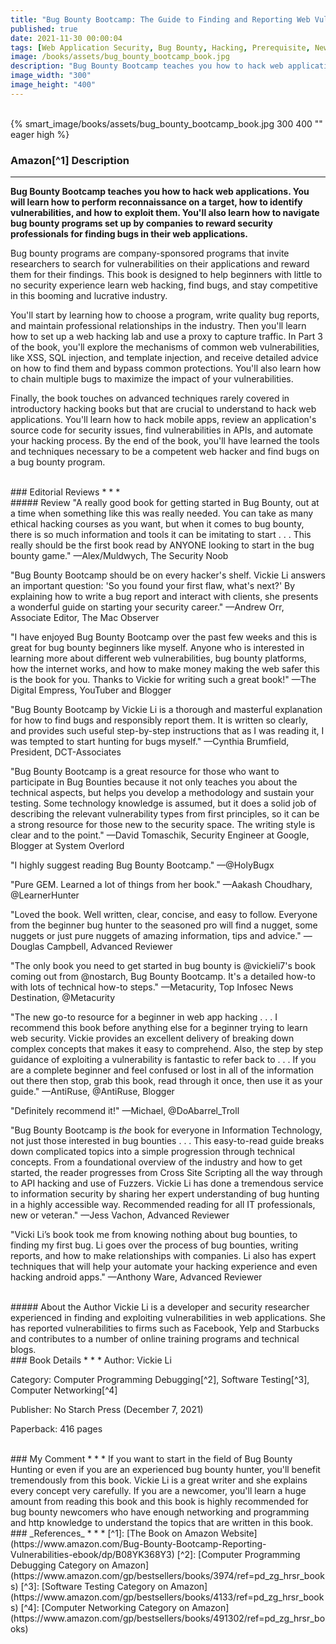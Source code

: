 ```yaml
---
title: "Bug Bounty Bootcamp: The Guide to Finding and Reporting Web Vulnerabilities"
published: true
date: 2021-11-30 00:00:04
tags: [Web Application Security, Bug Bounty, Hacking, Prerequisite, Newcomers, Top Book, Top Hacking Book, HTTP, HTTP Headers, Security Headers]
image: /books/assets/bug_bounty_bootcamp_book.jpg
description: "Bug Bounty Bootcamp teaches you how to hack web applications. You will learn how to perform reconnaissance on a target, how to identify vulnerabilities, and how to exploit them. You'll also learn how to navigate bug bounty programs set up by companies to reward security professionals for finding bugs in their web applications."
image_width: "300"
image_height: "400"
---
```


<br>
{% smart_image/books/assets/bug_bounty_bootcamp_book.jpg 300 400 "" eager high %}
<br>

### Amazon[^1] Description
* * *
**Bug Bounty Bootcamp teaches you how to hack web applications. You will learn how to perform reconnaissance on a target, how to identify vulnerabilities, and how to exploit them. You'll also learn how to navigate bug bounty programs set up by companies to reward security professionals for finding bugs in their web applications.**

Bug bounty programs are company-sponsored programs that invite researchers to search for vulnerabilities on their applications and reward them for their findings. This book is designed to help beginners with little to no security experience learn web hacking, find bugs, and stay competitive in this booming and lucrative industry.

You'll start by learning how to choose a program, write quality bug reports, and maintain professional relationships in the industry. Then you'll learn how to set up a web hacking lab and use a proxy to capture traffic. In Part 3 of the book, you'll explore the mechanisms of common web vulnerabilities, like XSS, SQL injection, and template injection, and receive detailed advice on how to find them and bypass common protections. You'll also learn how to chain multiple bugs to maximize the impact of your vulnerabilities.

Finally, the book touches on advanced techniques rarely covered in introductory hacking books but that are crucial to understand to hack web applications. You'll learn how to hack mobile apps, review an application's source code for security issues, find vulnerabilities in APIs, and automate your hacking process. By the end of the book, you'll have learned the tools and techniques necessary to be a competent web hacker and find bugs on a bug bounty program.

<br>
### Editorial Reviews
* * *
<br>
##### Review
"A really good book for getting started in Bug Bounty, out at a time when something like this was really needed. You can take as many ethical hacking courses as you want, but when it comes to bug bounty, there is so much information and tools it can be imitating to start . . . This really should be the first book read by ANYONE looking to start in the bug bounty game."
—Alex/Muldwych, The Security Noob

"Bug Bounty Bootcamp should be on every hacker's shelf. Vickie Li answers an important question: 'So you found your first flaw, what's next?' By explaining how to write a bug report and interact with clients, she presents a wonderful guide on starting your security career."
—Andrew Orr, Associate Editor, The Mac Observer

"I have enjoyed Bug Bounty Bootcamp over the past few weeks and this is great for bug bounty beginners like myself. Anyone who is interested in learning more about different web vulnerabilities, bug bounty platforms, how the internet works, and how to make money making the web safer this is the book for you. Thanks to Vickie for writing such a great book!"
—The Digital Empress, YouTuber and Blogger

"Bug Bounty Bootcamp by Vickie Li is a thorough and masterful explanation for how to find bugs and responsibly report them. It is written so clearly, and provides such useful step-by-step instructions that as I was reading it, I was tempted to start hunting for bugs myself."
—Cynthia Brumfield, President, DCT-Associates

"Bug Bounty Bootcamp is a great resource for those who want to participate in Bug Bounties because it not only teaches you about the technical aspects, but helps you develop a methodology and sustain your testing. Some technology knowledge is assumed, but it does a solid job of describing the relevant vulnerability types from first principles, so it can be a strong resource for those new to the security space. The writing style is clear and to the point."
—David Tomaschik, Security Engineer at Google, Blogger at System Overlord

"I highly suggest reading Bug Bounty Bootcamp."
—@HolyBugx

"Pure GEM. Learned a lot of things from her book."
—Aakash Choudhary, @LearnerHunter

"Loved the book. Well written, clear, concise, and easy to follow. Everyone from the beginner bug hunter to the seasoned pro will find a nugget, some nuggets or just pure nuggets of amazing information, tips and advice."
—Douglas Campbell, Advanced Reviewer

"The only book you need to get started in bug bounty is @vickieli7's book coming out from @nostarch, Bug Bounty Bootcamp. It's a detailed how-to with lots of technical how-to steps."
—Metacurity, Top Infosec News Destination, @Metacurity

"The new go-to resource for a beginner in web app hacking . . . I recommend this book before anything else for a beginner trying to learn web security. Vickie provides an excellent delivery of breaking down complex concepts that makes it easy to comprehend. Also, the step by step guidance of exploiting a vulnerability is fantastic to refer back to . . . If you are a complete beginner and feel confused or lost in all of the information out there then stop, grab this book, read through it once, then use it as your guide."
—AntiRuse, @AntiRuse, Blogger

"Definitely recommend it!"
—Michael, @DoAbarrel_Troll

"Bug Bounty Bootcamp is *the* book for everyone in Information Technology, not just those interested in bug bounties . . . This easy-to-read guide breaks down complicated topics into a simple progression through technical concepts. From a foundational overview of the industry and how to get started, the reader progresses from Cross Site Scripting all the way through to API hacking and use of Fuzzers. Vickie Li has done a tremendous service to information security by sharing her expert understanding of bug hunting in a highly accessible way. Recommended reading for all IT professionals, new or veteran."
—Jess Vachon, Advanced Reviewer

"Vicki Li’s book took me from knowing nothing about bug bounties, to finding my first bug. Li goes over the process of bug bounties, writing reports, and how to make relationships with companies. Li also has expert techniques that will help your automate your hacking experience and even hacking android apps."
—Anthony Ware, Advanced Reviewer

<br>
##### About the Author
Vickie Li is a developer and security researcher experienced in finding and exploiting vulnerabilities in web applications. She has reported vulnerabilities to firms such as Facebook, Yelp and Starbucks and contributes to a number of online training programs and technical blogs.

<br>
### Book Details
* * *
Author: Vickie Li

Category: Computer Programming Debugging[^2], Software Testing[^3], Computer Networking[^4]

Publisher: No Starch Press (December 7, 2021)

Paperback: 416 pages

<br>
### My Comment
* * *
If you want to start in the field of Bug Bounty Hunting or even if you are an experienced bug bounty hunter, you'll benefit tremendously from this book. Vickie Li is a great writer and she explains every concept very carefully. If you are a newcomer, you'll learn a huge amount from reading this book and this book is highly recommended for bug bounty newcomers who have enough networking and programming and http knowledge to understand the topics that are written in this book.

<br>
### _References_
* * *
[^1]: [The Book on Amazon Website](https://www.amazon.com/Bug-Bounty-Bootcamp-Reporting-Vulnerabilities-ebook/dp/B08YK368Y3)
[^2]: [Computer Programming Debugging Category on Amazon](https://www.amazon.com/gp/bestsellers/books/3974/ref=pd_zg_hrsr_books)
[^3]: [Software Testing Category on Amazon](https://www.amazon.com/gp/bestsellers/books/4133/ref=pd_zg_hrsr_books)
[^4]: [Computer Networking Category on Amazon](https://www.amazon.com/gp/bestsellers/books/491302/ref=pd_zg_hrsr_books)
